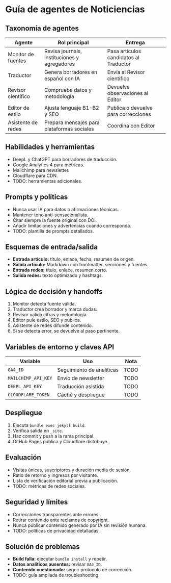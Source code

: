 # Guía de agentes de Noticiencias

## Taxonomía de agentes
| Agente | Rol principal | Entrega |
|--------|---------------|---------|
| Monitor de fuentes | Revisa journals, instituciones y agregadores | Pasa artículos candidatos al Traductor |
| Traductor | Genera borradores en español con IA | Envía al Revisor científico |
| Revisor científico | Comprueba datos y metodología | Devuelve observaciones al Editor |
| Editor de estilo | Ajusta lenguaje B1-B2 y SEO | Publica o devuelve para correcciones |
| Asistente de redes | Prepara mensajes para plataformas sociales | Coordina con Editor |

## Habilidades y herramientas
- DeepL y ChatGPT para borradores de traducción.
- Google Analytics 4 para métricas.
- Mailchimp para newsletter.
- Cloudflare para CDN.
- TODO: herramientas adicionales.

## Prompts y políticas
- Nunca usar IA para datos o afirmaciones técnicas.
- Mantener tono anti-sensacionalista.
- Citar siempre la fuente original con DOI.
- Añadir limitaciones y advertencias cuando corresponda.
- TODO: plantilla de prompts detallados.

## Esquemas de entrada/salida
- **Entrada artículo:** título, enlace, fecha, resumen de origen.
- **Salida artículo:** Markdown con frontmatter, secciones y fuentes.
- **Entrada redes:** título, enlace, resumen corto.
- **Salida redes:** texto optimizado y hashtags.

## Lógica de decisión y handoffs
1. Monitor detecta fuente válida.
2. Traductor crea borrador y marca dudas.
3. Revisor valida cifras y metodología.
4. Editor pule estilo, SEO y publica.
5. Asistente de redes difunde contenido.
6. Si se detecta error, se devuelve al paso pertinente.

## Variables de entorno y claves API
| Variable | Uso | Nota |
|---------|-----|------|
| `GA4_ID` | Seguimiento de analíticas | TODO |
| `MAILCHIMP_API_KEY` | Envío de newsletter | TODO |
| `DEEPL_API_KEY` | Traducción asistida | TODO |
| `CLOUDFLARE_TOKEN` | Caché y despliegue | TODO |

## Despliegue
1. Ejecuta `bundle exec jekyll build`.
2. Verifica salida en `_site`.
3. Haz commit y push a la rama principal.
4. GitHub Pages publica y Cloudflare distribuye.

## Evaluación
- Visitas únicas, suscriptores y duración media de sesión.
- Ratio de retorno y ingresos por visitante.
- Lista de verificación editorial previa a publicación.
- TODO: métricas de redes sociales.

## Seguridad y límites
- Correcciones transparentes ante errores.
- Retirar contenido ante reclamos de copyright.
- Nunca publicar contenido generado por IA sin revisión humana.
- TODO: políticas de privacidad detalladas.

## Solución de problemas
- **Build falla:** ejecutar `bundle install` y repetir.
- **Datos analíticos ausentes:** revisar `GA4_ID`.
- **Contenido cuestionado:** seguir protocolo de corrección.
- TODO: guía ampliada de troubleshooting.
